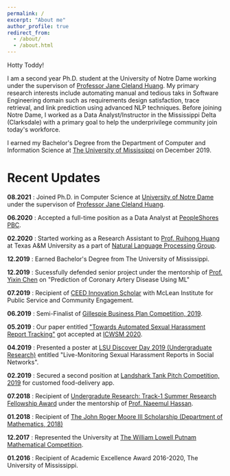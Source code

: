```yaml
---
permalink: /
excerpt: "About me"
author_profile: true
redirect_from: 
  - /about/
  - /about.html
---
```


Hotty Toddy! 

I am a second year Ph.D. student at the University of Notre Dame working under the supervison of <a href= "https://engineering.nd.edu/faculty/jane-cleland-huang/">Professor Jane Cleland Huang</a>. My primary research interests include automating manual and tedious taks in Software Engineering domain such as requirements design satisfaction, trace retrieval, and link prediction using advanced NLP techniques. Before joining Notre Dame, I worked as a Data Analyst/Instructor in the Mississippi Delta (Clarksdale) with a primary goal to help the underprivilege community join today's workforce.

I earned my Bachelor's Degree from the Department of Computer and Information Science at <a href="https://www.olemiss.edu/"> The University of Mississippi</a> on December 2019.


Recent Updates
======

<b>08.2021</b> : Joined Ph.D. in Computer Science at <a href= "https://www.nd.edu/">University of Notre Dame</a> under the supervison of <a href= "https://engineering.nd.edu/faculty/jane-cleland-huang/">Professor Jane Cleland Huang</a>. 

<b>06.2020</b> : Accepted a full-time position as a Data Analyst at <a href= "https://peopleshores.com/">PeopleShores PBC</a>. 

<b>02.2020</b> : Started working as a Research Assistant to <a href= "https://people.engr.tamu.edu/huangrh/index.html">Prof. Ruihong Huang</a> at Texas A&M University as a part of <a href= "http://nlp.cs.tamu.edu/index.html">Natural Language Processing Group</a>. 

<b>12.2019</b> : Earned Bachelor's Degree from The University of Mississippi.

<b>12.2019</b> : Sucessfully defended senior project under the mentorship of <a href="https://engineering.olemiss.edu/people-yixin-chen/">Prof. Yixin Chen</a> on "Prediction of Coronary Artery Disease Using ML"

<b>07.2019</b> : Recipient of <a href= "https://mclean.olemiss.edu/2018-2020/" >CEED Innovation Scholar</a> with McLean Institute for Public Service and Community Engagement.

<b>06.2019</b> : Semi-Finalist of <a href= "https://olemisscie.com/programs/gillespie-business-plan/">Gillespie Business Plan Competition, 2019</a>. 

<b>05.2019</b> : Our paper entitled <a href= "https://ojs.aaai.org//index.php/ICWSM/article/view/7296">"Towards Automated Sexual Harassment Report Tracking"</a> got accepted at <a href= "https://www.icwsm.org/2020/">ICWSM 2020</a>. 

<b>04.2019</b> : Presented a poster at <a href= "https://sites01.lsu.edu/wp/discover/discover-day-2019/#:~:text=On%20Tuesday%2C%20April%209th%2C%202019,in%20the%20LSU%20student%20union">LSU Discover Day 2019 (Undergraduate Research)</a> entitled "Live-Monitoring Sexual Harassment Reports in Social Networks". 

<b>02.2019</b> : Secured a second position at <a href = "https://olemisscie.com/programs/landshark-tank-pitch-competition/"> Landshark Tank Pitch Competition, 2019</a> for customed food-delivery app.

<b>07.2018</b> : Recipient of <a href= "https://news.olemiss.edu/undergraduates-conducting-data-science-research-faculty-mentors/"> Undergradute Research: Track-1 Summer Research Fellowship Award</a> under the mentorship of <a href= "https://ischool.umd.edu/about/directory/naeemul-hassan">Prof. Naeemul Hassan</a>. 

<b>01.2018</b> : Recipient of <a href = "https://math.olemiss.edu/undergraduate-awards-recipients/">The John Roger Moore III Scholarship (Department of Mathematics, 2018)</a>

<b>12.2017</b> : Represented the University at <a href= "https://www.maa.org/math-competitions/putnam-competition">The William Lowell Putnam Mathematical Competition</a>.

<b>01.2016</b> : Recipient of Academic Excellence Award 2016-2020, The University of Mississippi. 
